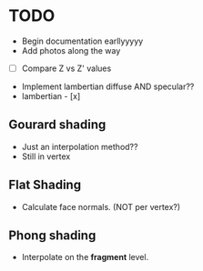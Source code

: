 # TODO
- Begin documentation earllyyyyy
- Add photos along the way
- [ ] Compare Z vs Z' values

- Implement lambertian diffuse AND specular??
- lambertian - [x]

## Gourard shading
- Just an interpolation method??
- Still in vertex

## Flat Shading

- Calculate face normals. (NOT per vertex?)

## Phong shading
- Interpolate on the **fragment** level.


